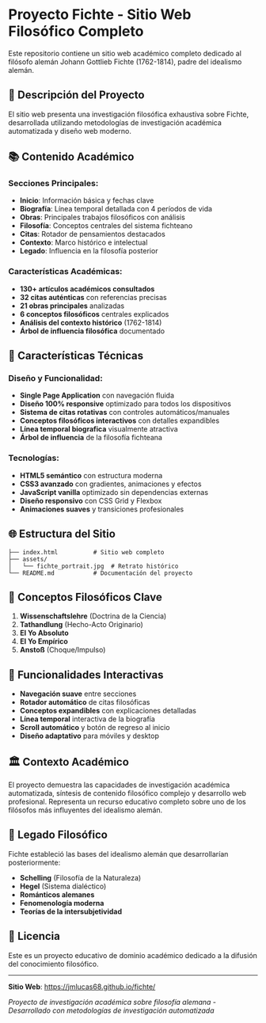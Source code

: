 # Proyecto Fichte - Sitio Web Filosófico Completo

Este repositorio contiene un sitio web académico completo dedicado al filósofo alemán Johann Gottlieb Fichte (1762-1814), padre del idealismo alemán.

## 🎯 Descripción del Proyecto

El sitio web presenta una investigación filosófica exhaustiva sobre Fichte, desarrollada utilizando metodologías de investigación académica automatizada y diseño web moderno.

## 📚 Contenido Académico

### Secciones Principales:
- **Inicio**: Información básica y fechas clave
- **Biografía**: Línea temporal detallada con 4 períodos de vida
- **Obras**: Principales trabajos filosóficos con análisis
- **Filosofía**: Conceptos centrales del sistema fichteano
- **Citas**: Rotador de pensamientos destacados
- **Contexto**: Marco histórico e intelectual
- **Legado**: Influencia en la filosofía posterior

### Características Académicas:
- **130+ artículos académicos consultados**
- **32 citas auténticas** con referencias precisas
- **21 obras principales** analizadas
- **6 conceptos filosóficos** centrales explicados
- **Análisis del contexto histórico** (1762-1814)
- **Árbol de influencia filosófica** documentado

## 🎨 Características Técnicas

### Diseño y Funcionalidad:
- **Single Page Application** con navegación fluida
- **Diseño 100% responsive** optimizado para todos los dispositivos
- **Sistema de citas rotativas** con controles automáticos/manuales
- **Conceptos filosóficos interactivos** con detalles expandibles
- **Línea temporal biografica** visualmente atractiva
- **Árbol de influencia** de la filosofía fichteana

### Tecnologías:
- **HTML5 semántico** con estructura moderna
- **CSS3 avanzado** con gradientes, animaciones y efectos
- **JavaScript vanilla** optimizado sin dependencias externas
- **Diseño responsivo** con CSS Grid y Flexbox
- **Animaciones suaves** y transiciones profesionales

## 🌐 Estructura del Sitio

```
├── index.html          # Sitio web completo
├── assets/
│   └── fichte_portrait.jpg  # Retrato histórico
└── README.md           # Documentación del proyecto
```

## 📖 Conceptos Filosóficos Clave

1. **Wissenschaftslehre** (Doctrina de la Ciencia)
2. **Tathandlung** (Hecho-Acto Originario)
3. **El Yo Absoluto**
4. **El Yo Empírico**
5. **Anstoß** (Choque/Impulso)

## 🌟 Funcionalidades Interactivas

- **Navegación suave** entre secciones
- **Rotador automático** de citas filosóficas
- **Conceptos expandibles** con explicaciones detalladas
- **Línea temporal** interactiva de la biografía
- **Scroll automático** y botón de regreso al inicio
- **Diseño adaptativo** para móviles y desktop

## 🏛️ Contexto Académico

El proyecto demuestra las capacidades de investigación académica automatizada, síntesis de contenido filosófico complejo y desarrollo web profesional. Representa un recurso educativo completo sobre uno de los filósofos más influyentes del idealismo alemán.

## 🔗 Legado Filosófico

Fichte estableció las bases del idealismo alemán que desarrollarían posteriormente:
- **Schelling** (Filosofía de la Naturaleza)
- **Hegel** (Sistema dialéctico)
- **Románticos alemanes**
- **Fenomenología moderna**
- **Teorías de la intersubjetividad**

## 📄 Licencia

Este es un proyecto educativo de dominio académico dedicado a la difusión del conocimiento filosófico.

---

**Sitio Web**: https://jmlucas68.github.io/fichte/

*Proyecto de investigación académica sobre filosofía alemana - Desarrollado con metodologías de investigación automatizada*
